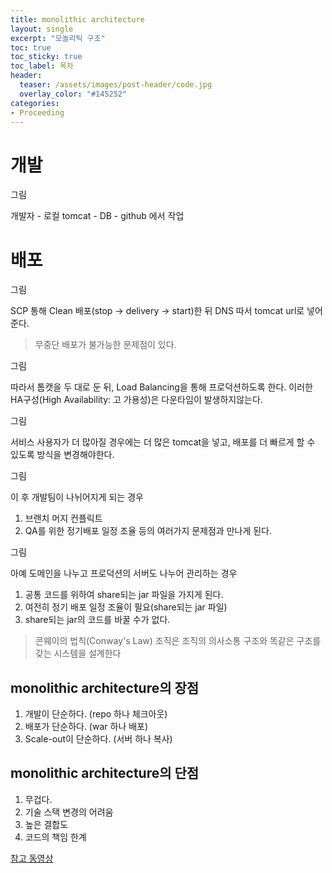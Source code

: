 ```yaml
---
title: monolithic architecture
layout: single
excerpt: "모놀리틱 구조"
toc: true
toc_sticky: true
toc_label: 목차
header:
  teaser: /assets/images/post-header/code.jpg
  overlay_color: "#145252"
categories:
- Proceeding
---
```






# 개발

그림

개발자 - 로컬 tomcat - DB - github 에서 작업

# 배포

그림

SCP 통해 Clean 배포(stop -> delivery -> start)한 뒤
DNS 따서 tomcat url로 넣어준다.

> 무중단 배포가 불가능한 문제점이 있다.

그림

따라서 톰캣을 두 대로 둔 뒤, Load Balancing을 통해 프로덕션하도록
한다. 이러한 HA구성(High Availability: 고 가용성)은 다운타임이
발생하지않는다. 

그림

서비스 사용자가 더 많아질 경우에는 더 많은  tomcat을 넣고,
배포를 더 빠르게 할 수  있도록 방식을 변경해야한다.

그림

이 후 개발팀이 나뉘어지게 되는 경우
1. 브랜치 머지 컨플릭트
2. QA를 위한 정기배포 일정 조율
등의 여러가지 문제점과 만나게 된다.

그림

아예 도메인을 나누고 프로덕션의 서버도 나누어 관리하는 경우
1. 공통 코드를 위하여 share되는 jar 파일을 가지게 된다.
2. 여전히 정기 배포 일정 조율이 필요(share되는 jar 파일)
3. share되는 jar의 코드를 바꿀 수가 없다.

>콘웨이의 법칙(Conway's Law)
>조직은 조직의 의사소통 구조와 똑같은 구조를 갖는 시스템을 설계한다

## monolithic architecture의 장점
1. 개발이 단순하다. (repo 하나 체크아웃)
2. 배포가 단순하다. (war 하나 배포)
3. Scale-out이 단순하다. (서버 하나 복사)

## monolithic architecture의 단점
1. 무겁다.
2. 기술 스택 변경의 어려움
3. 높은 결합도
4. 코드의 책임 한계


[참고 동영상](https://www.youtube.com/watch?v=D6drzNZWs-Y)
